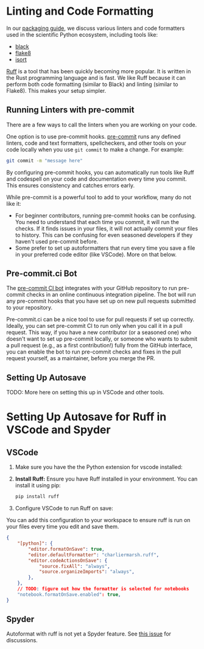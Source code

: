 # Linting and Code Formatting

In our [packaging guide](https://www.pyopensci.org/python-package-guide/package-structure-code/code-style-linting-format.html), we
discuss various linters and code formatters used in the scientific Python
ecosystem, including tools like:

* [black](https://github.com/psf/black)
* [flake8](https://github.com/pycqa/flake8)
* [isort](https://pycqa.github.io/isort/)

[Ruff](https://github.com/charliermarsh/ruff) is a tool that has been
quickly becoming more popular. It is written in the Rust programming language
and is fast. We like Ruff because it can perform both code formatting
(similar to Black) and linting (similar to Flake8). This makes your setup
simpler.

## Running Linters with pre-commit

There are a few ways to call the linters when you are working on your code.

One option is to use pre-commit hooks. [pre-commit](https://pre-commit.com/)
runs any defined linters, code and text formatters, spellcheckers, and other
tools on your code locally when you use `git commit` to make a change. For
example:

```bash
git commit -m "message here"
```

By configuring pre-commit hooks, you can automatically run tools like Ruff and
codespell on your code and documentation every time you commit. This ensures
consistency and catches errors early.

While pre-commit is a powerful tool to add to your workflow, many do not like it:

* For beginner contributors, running pre-commit hooks can be confusing. You need
  to understand that each time you commit, it will run the checks. If it finds
  issues in your files, it will not actually commit your files to history. This
  can be confusing for even seasoned developers if they haven't used pre-commit
  before.
* Some prefer to set up autoformatters that run every time you save a file in
  your preferred code editor (like VSCode). More on that below.

## Pre-commit.ci Bot

The [pre-commit CI bot](https://pre-commit.ci/) integrates with your GitHub
repository to run pre-commit checks in an online continuous integration pipeline.
The bot will run any pre-commit hooks that you have set up on new pull requests
submitted to your repository.

Pre-commit.ci can be a nice tool to use for pull requests if set up correctly.
Ideally, you can set pre-commit CI to run only when you call it in a pull
request. This way, if you have a new contributor (or a seasoned one) who doesn't
want to set up pre-commit locally, or someone who wants to submit a pull request
(e.g., as a first contribution!) fully from the GitHub interface, you can enable
the bot to run pre-commit checks and fixes in the pull request yourself, as a
maintainer, before you merge the PR.

## Setting Up Autosave

TODO: More here on setting this up in VSCode and other tools.

# Setting Up Autosave for Ruff in VSCode and Spyder

## VSCode

1. Make sure you have the  the Python extension for vscode installed:

1. **Install Ruff:**
   Ensure you have Ruff installed in your environment. You can install it using pip:

   ```bash
   pip install ruff
   ```

1. Configure VSCode to run Ruff on save:

You can add this configuration to your workspace to ensure ruff is run on your
files every time you edit and save them.

```json
{
    "[python]": {
        "editor.formatOnSave": true,
        "editor.defaultFormatter": "charliermarsh.ruff",
        "editor.codeActionsOnSave": {
            "source.fixAll": "always",
            "source.organizeImports": "always",
        },
    },
    // TODO: figure out how the formatter is selected for notebooks
    "notebook.formatOnSave.enabled": true,
}
```

## Spyder

Autoformat with ruff is not yet a Spyder feature. See [this issue](https://github.com/spyder-ide/spyder/issues/21357) for discussions. 
